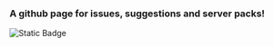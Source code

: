 ### A github page for issues, suggestions and server packs!

![Static Badge](https://img.shields.io/badge/Modrinth-Page-0ea15b?style=for-the-badge&logo=Modrinth&link=https%3A%2F%2Fmodrinth.com%2Fmodpack%2Feclipsed-realms-squared)

